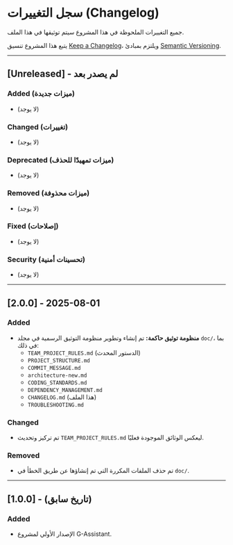 # سجل التغييرات (Changelog)

جميع التغييرات الملحوظة في هذا المشروع سيتم توثيقها في هذا الملف.

يتبع هذا المشروع تنسيق [Keep a Changelog](https://keepachangelog.com/en/1.0.0/)، ويلتزم بمبادئ [Semantic Versioning](https://semver.org/spec/v2.0.0.html).

---

## [Unreleased] - لم يصدر بعد

### Added (ميزات جديدة)
- (لا يوجد)

### Changed (تغييرات)
- (لا يوجد)

### Deprecated (ميزات تمهيدًا للحذف)
- (لا يوجد)

### Removed (ميزات محذوفة)
- (لا يوجد)

### Fixed (إصلاحات)
- (لا يوجد)

### Security (تحسينات أمنية)
- (لا يوجد)

---

## [2.0.0] - 2025-08-01

### Added
- **منظومة توثيق حاكمة:** تم إنشاء وتطوير منظومة التوثيق الرسمية في مجلد `doc/`، بما في ذلك:
  - `TEAM_PROJECT_RULES.md` (الدستور المحدث)
  - `PROJECT_STRUCTURE.md`
  - `COMMIT_MESSAGE.md`
  - `architecture-new.md`
  - `CODING_STANDARDS.md`
  - `DEPENDENCY_MANAGEMENT.md`
  - `CHANGELOG.md` (هذا الملف)
  - `TROUBLESHOOTING.md`

### Changed
- تم تركيز وتحديث `TEAM_PROJECT_RULES.md` ليعكس الوثائق الموجودة فعليًا.

### Removed
- تم حذف الملفات المكررة التي تم إنشاؤها عن طريق الخطأ في `doc/`.

---

## [1.0.0] - (تاريخ سابق)

### Added
- الإصدار الأولي لمشروع G-Assistant.
